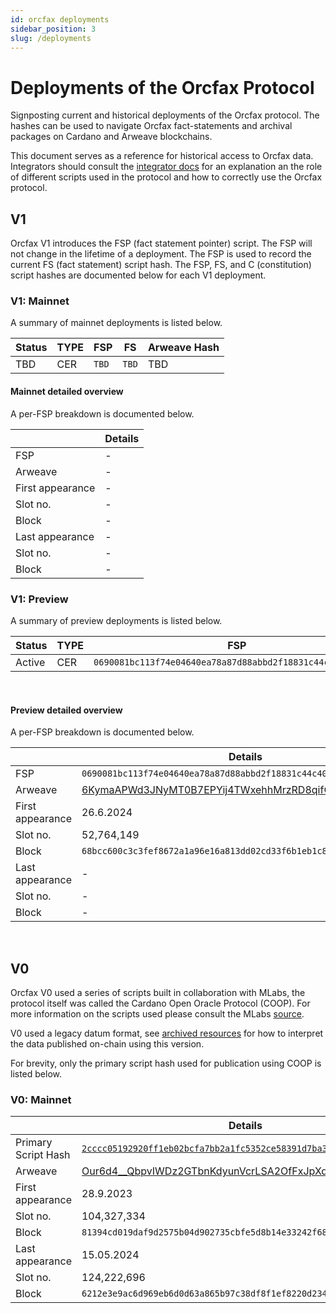 ```yaml
---
id: orcfax deployments
sidebar_position: 3
slug: /deployments
---
```


# Deployments of the Orcfax Protocol

Signposting current and historical deployments of the Orcfax protocol. The
hashes can be used to navigate Orcfax fact-statements and archival packages
on Cardano and Arweave blockchains.

This document serves as a reference for historical access to Orcfax data.
Integrators should consult the [integrator docs][consume] for an explanation
an the role of different scripts used in the protocol and how to correctly use
the Orcfax protocol.

## V1

Orcfax V1 introduces the FSP (fact statement pointer) script. The FSP will not
change in the lifetime of a deployment. The FSP is used to record the current
FS (fact statement) script hash. The FSP, FS, and C (constitution) script
hashes are documented below for each V1 deployment.

### V1: Mainnet

A summary of mainnet deployments is listed below.

| Status | TYPE | FSP | FS | Arweave Hash |
|--------|------|---- |----|--------------|
| TBD | CER | `TBD` | `TBD` | TBD |

#### Mainnet detailed overview

A per-FSP breakdown is documented below.

|                  | Details |
|------------------|---------|
| FSP              | -       |
| Arweave          | -       |
| First appearance | -       |
| Slot no.         | -       |
| Block            | -       |
| Last appearance  | -       |
| Slot no.         | -       |
| Block            | -       |

### V1: Preview

A summary of preview deployments is listed below.

| Status | TYPE | FSP | FS | C | Arweave Hash |
|--------|------|---- |----|---|--------------|
| Active | CER | `0690081bc113f74e04640ea78a87d88abbd2f18831c44c4064524230` | `572f979076428566452f5c22bc98f58d49f237d4f53b86d37b147244` | `3a81e444b7b88e41d421551d056ce1e7701948236251019d6fdce656` | [6KymaAPWd3JNyMT0B7EPYij4TWxehhMrzRD8qifCSLs][arweave-preview] |

<br/>

#### Preview detailed overview

A per-FSP breakdown is documented below.

|                  | Details |
|------------------|---------|
| FSP              | `0690081bc113f74e04640ea78a87d88abbd2f18831c44c4064524230` |
| Arweave          | [6KymaAPWd3JNyMT0B7EPYij4TWxehhMrzRD8qifCSLs][arweave-preview] |
| First appearance | 26.6.2024     |
| Slot no.         | 52,764,149     |
| Block            | `68bcc600c3c3fef8672a1a96e16a813dd02cd33f6b1eb1c8e464b4b0469dc752`     |
| Last appearance  | -     |
| Slot no.         | -     |
| Block            | -     |

<br/>

## V0

Orcfax V0 used a series of scripts built in collaboration with MLabs, the
protocol itself was called the Cardano Open Oracle Protocol (COOP). For more
information on the scripts used please consult the MLabs [source][coop].

V0 used a legacy datum format, see [archived resources][archive-1] for how
to interpret the data published on-chain using this version.

For brevity, only the primary script hash used for publication using COOP is
listed below.

### V0: Mainnet

|                  | Details |
|------------------|---------|
| Primary Script Hash | [`2cccc05192920ff1eb02bcfa7bb2a1fc5352ce58391d7ba3c66a555b`][cexplorer-primary-script] |
| Arweave          | [Our6d4__QbpvIWDz2GTbnKdyunVcrLSA2OfFxJpXdzQ][arweave-mainnet-v0]|
| First appearance | 28.9.2023 |
| Slot no.         | 104,327,334 |
| Block            | `81394cd019daf9d2575b04d902735cbfe5d8b14e33242f6810664b911fe81798` |
| Last appearance  | 15.05.2024 |
| Slot no.         | 124,222,696 |
| Block            | `6212e3e9ac6d969eb6d0d63a865b97c38df8f1ef8220d2340aaa91df25879247` |

<!-- references -->

[archive-1]: archived-resources#in-use
[consume]: ./consume.md
[coop]: https://github.com/mlabs-haskell/cardano-open-oracle-protocol
[arweave-preview]: https://arscan.io/address/6KymaAPWd3JNyMT0B7EPYij4TWxehhMrzRD8qifCSLs
[arweave-mainnet-v0]: https://arscan.io/address/Our6d4__QbpvIWDz2GTbnKdyunVcrLSA2OfFxJpXdzQ
[cexplorer-primary-script]: https://cexplorer.io/policy/2cccc05192920ff1eb02bcfa7bb2a1fc5352ce58391d7ba3c66a555b
